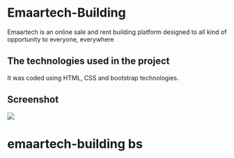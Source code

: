 <h1> Emaartech-Building</h1>
Emaartech is an  online sale and rent building platform designed to 
all kind of opportunity to everyone, everywhere

<h2> The technologies used in the project </h2>

It was coded using HTML, CSS and bootstrap
technologies.

<h2> Screenshot </h2>

![](screen-1.gif)

# emaartech-building bs
